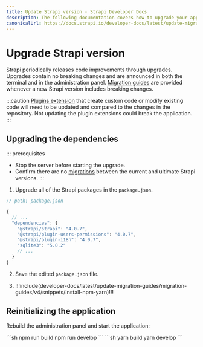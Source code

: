 ```yaml
---
title: Update Strapi version - Strapi Developer Docs
description: The following documentation covers how to upgrade your application to the latest version of Strapi.
canonicalUrl: https://docs.strapi.io/developer-docs/latest/update-migration-guides/update-version.html
---
```


# Upgrade Strapi version

Strapi periodically releases code improvements through upgrades. Upgrades contain no breaking changes and are announced in both the terminal and in the administration panel. [Migration guides](/developer-docs/latest/update-migration-guides/migration-guides.md) are provided whenever a new Strapi version includes breaking changes.

:::caution
 [Plugins extension](/developer-docs/latest/plugins/users-permissions.md) that create custom code or modify existing code will need to be updated and compared to the changes in the repository. Not updating the plugin extensions could break the application.
:::

## Upgrading the dependencies

::: prerequisites

- Stop the server before starting the upgrade.
- Confirm there are no [migrations](/developer-docs/latest/update-migration-guides/migration-guides.md) between the current and ultimate Strapi versions.
:::

1. Upgrade all of the Strapi packages in the `package.json`.

```jsx
// path: package.json

{
  // ...
  "dependencies": {
    "@strapi/strapi": "4.0.7",
    "@strapi/plugin-users-permissions": "4.0.7",
    "@strapi/plugin-i18n": "4.0.7",
    "sqlite3": "5.0.2"
    // ...
  }
}

```

2. Save the edited `package.json` file.

3. !!!include(developer-docs/latest/update-migration-guides/migration-guides/v4/snippets/Install-npm-yarn)!!!

## Reinitializing the application 

Rebuild the administration panel and start the application:

<code-group>

<code-block title="NPM">
```sh
npm run build
npm run develop
```
</code-block>

<code-block title="YARN">
```sh
yarn build
yarn develop
```
</code-block>

</code-group>
